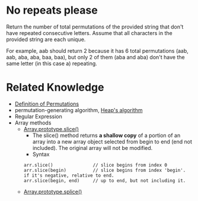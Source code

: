 # No repeats please

Return the number of total permutations of the provided string that don't have repeated consecutive letters. Assume that all characters in the provided string are each unique.

For example, aab should return 2 because it has 6 total permutations (aab, aab, aba, aba, baa, baa), but only 2 of them (aba and aba) don't have the same letter (in this case a) repeating.





# Related Knowledge
- [Definition of Permutations](https://www.mathsisfun.com/combinatorics/combinations-permutations.html)
- permutation-generating algorithm, [Heap's algorithm](https://en.wikipedia.org/wiki/Heap%27s_algorithm)
- Regular Expression
- Array methods
  - [Array.prototype.slice()](https://developer.mozilla.org/en-US/docs/Web/JavaScript/Reference/Global_Objects/Array/slice)
    - The slice() method returns **a shallow copy** of a portion of an array into a new array object selected from begin to end (end not included). The original array will not be modified.
    - Syntax
    ```
    arr.slice()               // slice begins from index 0
    arr.slice(begin)          // slice begins from index 'begin'. if it's negative, relative to end.
    arr.slice(begin, end)     // up to end, but not including it.
    ```
  - [Array.prototype.splice()](https://developer.mozilla.org/en-US/docs/Web/JavaScript/Reference/Global_Objects/Array/splice)
